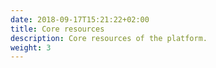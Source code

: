 ```yaml
---
date: 2018-09-17T15:21:22+02:00
title: Core resources
description: Core resources of the platform.
weight: 3
---
```

